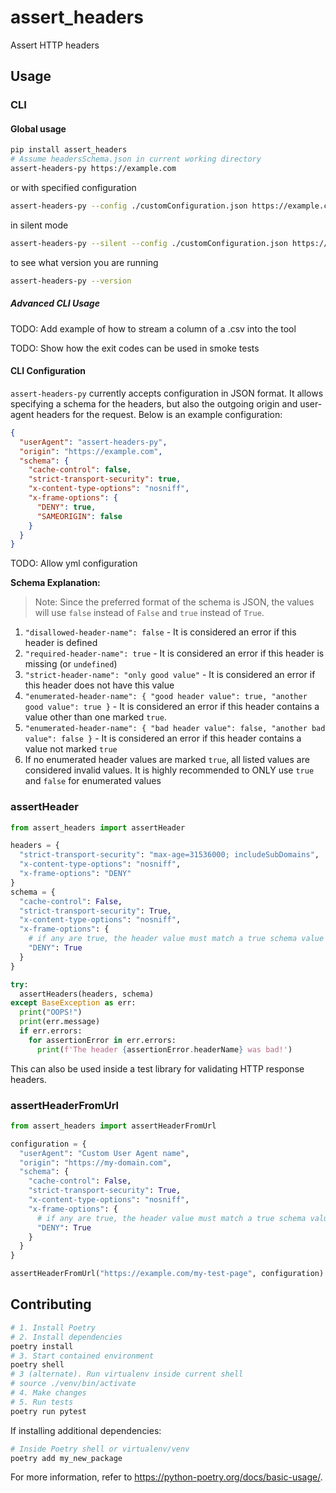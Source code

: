 # assert_headers

Assert HTTP headers

## Usage

### CLI

#### Global usage

```bash
pip install assert_headers
# Assume headersSchema.json in current working directory
assert-headers-py https://example.com
```

or with specified configuration

```bash
assert-headers-py --config ./customConfiguration.json https://example.com
```

in silent mode

```bash
assert-headers-py --silent --config ./customConfiguration.json https://example.com
```

to see what version you are running

```bash
assert-headers-py --version
```

##### Advanced CLI Usage

TODO: Add example of how to stream a column of a .csv into the tool

TODO: Show how the exit codes can be used in smoke tests

#### CLI Configuration

`assert-headers-py` currently accepts configuration in JSON format. It allows specifying a schema for the headers, but also the outgoing origin and user-agent headers for the request. Below is an example configuration:

```json
{
  "userAgent": "assert-headers-py",
  "origin": "https://example.com",
  "schema": {
    "cache-control": false,
    "strict-transport-security": true,
    "x-content-type-options": "nosniff",
    "x-frame-options": {
      "DENY": true,
      "SAMEORIGIN": false
    }
  }
}
```

TODO: Allow yml configuration

**Schema Explanation:**

> Note: Since the preferred format of the schema is JSON, the values will use `false` instead of `False` and `true` instead of `True`.

1. `"disallowed-header-name": false` - It is considered an error if this header is defined
1. `"required-header-name": true` - It is considered an error if this header is missing (or `undefined`)
1. `"strict-header-name": "only good value"` - It is considered an error if this header does not have this value
1. `"enumerated-header-name": { "good header value": true, "another good value": true }` - It is considered an error if this header contains a value other than one marked `true`.
1. `"enumerated-header-name": { "bad header value": false, "another bad value": false }` - It is considered an error if this header contains a value not marked `true`
1. If no enumerated header values are marked `true`, all listed values are considered invalid values. It is highly recommended to ONLY use `true` and `false` for enumerated values

### assertHeader

```python
from assert_headers import assertHeader

headers = {
  "strict-transport-security": "max-age=31536000; includeSubDomains",
  "x-content-type-options": "nosniff",
  "x-frame-options": "DENY"
}
schema = {
  "cache-control": False,
  "strict-transport-security": True,
  "x-content-type-options": "nosniff",
  "x-frame-options": {
    # if any are true, the header value must match a true schema value
    "DENY": True
  }
}

try:
  assertHeaders(headers, schema)
except BaseException as err:
  print("OOPS!")
  print(err.message)
  if err.errors:
    for assertionError in err.errors:
      print(f'The header {assertionError.headerName} was bad!')
```

This can also be used inside a test library for validating HTTP response headers.

### assertHeaderFromUrl

```python
from assert_headers import assertHeaderFromUrl

configuration = {
  "userAgent": "Custom User Agent name",
  "origin": "https://my-domain.com",
  "schema": {
    "cache-control": False,
    "strict-transport-security": True,
    "x-content-type-options": "nosniff",
    "x-frame-options": {
      # if any are true, the header value must match a true schema value
      "DENY": True
    }
  }
}

assertHeaderFromUrl("https://example.com/my-test-page", configuration)
```

## Contributing

```bash
# 1. Install Poetry
# 2. Install dependencies
poetry install
# 3. Start contained environment
poetry shell
# 3 (alternate). Run virtualenv inside current shell
# source ./venv/bin/activate
# 4. Make changes
# 5. Run tests
poetry run pytest
```

If installing additional dependencies:

```bash
# Inside Poetry shell or virtualenv/venv
poetry add my_new_package
```

For more information, refer to https://python-poetry.org/docs/basic-usage/.
